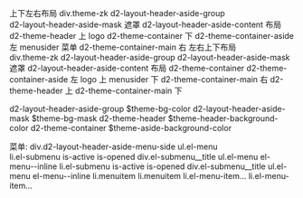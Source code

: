 上下左右布局
div.theme-zk
	d2-layout-header-aside-group  
		d2-layout-header-aside-mask 遮罩
		d2-layout-header-aside-content 布局
			d2-theme-header 上
				logo
			d2-theme-container 下
				d2-theme-container-aside 左
					menusider 菜单
				d2-theme-container-main 右
左右上下布局            
div.theme-zk
	d2-layout-header-aside-group
		d2-layout-header-aside-mask 遮罩
		d2-layout-header-aside-content 布局
			d2-theme-container
				d2-theme-container-aside 左
					logo 上
					menusider 下
				d2-theme-container-main 右
					d2-theme-header 上
					d2-theme-container-main 下
					
					
d2-layout-header-aside-group $theme-bg-color
d2-layout-header-aside-mask $theme-bg-mask
d2-theme-header $theme-header-background-color
d2-theme-container $theme-aside-background-color


菜单:
div.d2-layout-header-aside-menu-side
	ul.el-menu    
		li.el-submenu is-active is-opened
			div.el-submenu__title 
			ul.el-menu el-menu--inline
				li.el-submenu is-active is-opened
					div.el-submenu__title
					ul.el-menu el-menu--inline
						li.menuitem
						li.menuitem
				li.el-menu-item...
		li.el-menu-item...
		
		
		
		
		
		
		
		
		
		
		
		
		
		
		
		
		
		
		
		
